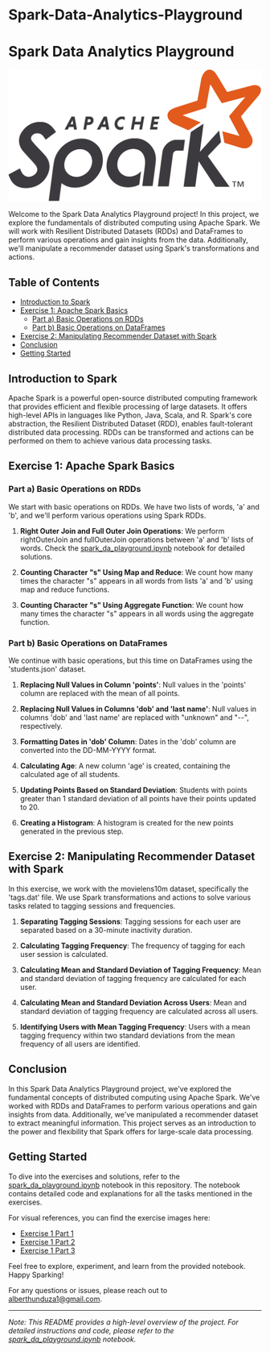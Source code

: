 # Spark-Data-Analytics-Playground
# Spark Data Analytics Playground

![Spark Logo](spark_logo.png)

Welcome to the Spark Data Analytics Playground project! In this project, we explore the fundamentals of distributed computing using Apache Spark. We will work with Resilient Distributed Datasets (RDDs) and DataFrames to perform various operations and gain insights from the data. Additionally, we'll manipulate a recommender dataset using Spark's transformations and actions.

## Table of Contents

- [Introduction to Spark](#introduction-to-spark)
- [Exercise 1: Apache Spark Basics](#exercise-1-apache-spark-basics)
  - [Part a) Basic Operations on RDDs](#part-a-basic-operations-on-rdds)
  - [Part b) Basic Operations on DataFrames](#part-b-basic-operations-on-dataframes)
- [Exercise 2: Manipulating Recommender Dataset with Spark](#exercise-2-manipulating-recommender-dataset-with-spark)
- [Conclusion](#conclusion)
- [Getting Started](#getting-started)

## Introduction to Spark

Apache Spark is a powerful open-source distributed computing framework that provides efficient and flexible processing of large datasets. It offers high-level APIs in languages like Python, Java, Scala, and R. Spark's core abstraction, the Resilient Distributed Dataset (RDD), enables fault-tolerant distributed data processing. RDDs can be transformed and actions can be performed on them to achieve various data processing tasks.

## Exercise 1: Apache Spark Basics

### Part a) Basic Operations on RDDs

We start with basic operations on RDDs. We have two lists of words, 'a' and 'b', and we'll perform various operations using Spark RDDs.

1. **Right Outer Join and Full Outer Join Operations**: We perform rightOuterJoin and fullOuterJoin operations between 'a' and 'b' lists of words. Check the [spark_da_playground.ipynb](spark_da_playground.ipynb) notebook for detailed solutions.

2. **Counting Character "s" Using Map and Reduce**: We count how many times the character "s" appears in all words from lists 'a' and 'b' using map and reduce functions.

3. **Counting Character "s" Using Aggregate Function**: We count how many times the character "s" appears in all words using the aggregate function.

### Part b) Basic Operations on DataFrames

We continue with basic operations, but this time on DataFrames using the 'students.json' dataset.

1. **Replacing Null Values in Column 'points'**: Null values in the 'points' column are replaced with the mean of all points.

2. **Replacing Null Values in Columns 'dob' and 'last name'**: Null values in columns 'dob' and 'last name' are replaced with "unknown" and "--", respectively.

3. **Formatting Dates in 'dob' Column**: Dates in the 'dob' column are converted into the DD-MM-YYYY format.

4. **Calculating Age**: A new column 'age' is created, containing the calculated age of all students.

5. **Updating Points Based on Standard Deviation**: Students with points greater than 1 standard deviation of all points have their points updated to 20.

6. **Creating a Histogram**: A histogram is created for the new points generated in the previous step.

## Exercise 2: Manipulating Recommender Dataset with Spark

In this exercise, we work with the movielens10m dataset, specifically the 'tags.dat' file. We use Spark transformations and actions to solve various tasks related to tagging sessions and frequencies.

1. **Separating Tagging Sessions**: Tagging sessions for each user are separated based on a 30-minute inactivity duration.

2. **Calculating Tagging Frequency**: The frequency of tagging for each user session is calculated.

3. **Calculating Mean and Standard Deviation of Tagging Frequency**: Mean and standard deviation of tagging frequency are calculated for each user.

4. **Calculating Mean and Standard Deviation Across Users**: Mean and standard deviation of tagging frequency are calculated across all users.

5. **Identifying Users with Mean Tagging Frequency**: Users with a mean tagging frequency within two standard deviations from the mean frequency of all users are identified.

## Conclusion

In this Spark Data Analytics Playground project, we've explored the fundamental concepts of distributed computing using Apache Spark. We've worked with RDDs and DataFrames to perform various operations and gain insights from data. Additionally, we've manipulated a recommender dataset to extract meaningful information. This project serves as an introduction to the power and flexibility that Spark offers for large-scale data processing.

## Getting Started

To dive into the exercises and solutions, refer to the [spark_da_playground.ipynb](spark_da_playground.ipynb) notebook in this repository. The notebook contains detailed code and explanations for all the tasks mentioned in the exercises.

For visual references, you can find the exercise images here:
- [Exercise 1 Part 1](part1.png)
- [Exercise 1 Part 2](part2.png)
- [Exercise 1 Part 3](part3.png)

Feel free to explore, experiment, and learn from the provided notebook. Happy Sparking!

For any questions or issues, please reach out to [alberthunduza1@gmail.com](mailto:alberthunduza1@gmail.com).

---
*Note: This README provides a high-level overview of the project. For detailed instructions and code, please refer to the [spark_da_playground.ipynb](spark_da_playground.ipynb) notebook.*
